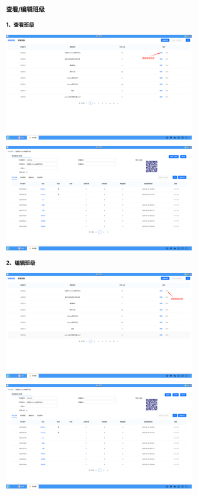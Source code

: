 ### 查看/编辑班级
#### 1、查看班级
![alt text](./eduadmin05.png)

![alt text](./eduadmin06.png)

#### 2、编辑班级
![alt text](./eduadmin07.png)

![alt text](./eduadmin08.png)